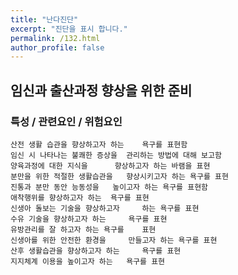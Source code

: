 ```yaml
---
title: "난다진단"
excerpt: "진단을 표시 합니다."
permalink: /132.html
author_profile: false
---
```

## 임신과 출산과정 향상을 위한 준비



### 특성 / 관련요인 / 위험요인

>   

    산전 생활 습관을 향상하고자 하는    욕구를 표현함
    임신 시 나타나는 불쾌한 증상을  관리하는 방법에 대해 보고함
    양육과정에 대한 지식을      향상하고자 하는 바램을 표현
    분만을 위한 적절한 생활습관을   향상시키고자 하는 욕구를 표현
    진통과 분만 동안 능동성을   높이고자 하는 욕구를 표현함
    애착행위를 향상하고자 하는  욕구를 표현
    신생아 돌보는 기술을 향상하고자     하는 욕구를 표현
    수유 기술을 향상하고자 하는     욕구를 표현
    유방관리를 잘 하고자 하는 욕구를    표현
    신생아를 위한 안전한 환경을     만들고자 하는 욕구를 표현
    산후 생활습관을 향상하고자 하는     욕구를 표현
    지지체계 이용을 높이고자 하는   욕구를 표현
